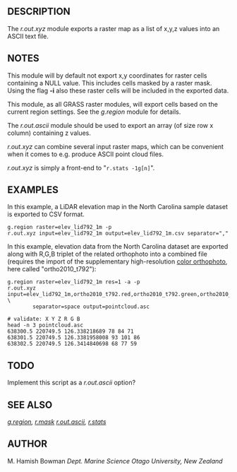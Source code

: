 ## DESCRIPTION

The *r.out.xyz* module exports a raster map as a list of x,y,z values
into an ASCII text file.

## NOTES

This module will by default not export x,y coordinates for raster cells
containing a NULL value. This includes cells masked by a raster mask.
Using the flag **-i** also these raster cells will be included in the
exported data.

This module, as all GRASS raster modules, will export cells based on the
current region settings. See the *g.region* module for details.

The *r.out.ascii* module should be used to export an array (of size row
x column) containing z values.

*r.out.xyz* can combine several input raster maps, which can be
convenient when it comes to e.g. produce ASCII point cloud files.

*r.out.xyz* is simply a front-end to "`r.stats -1g[n]`".

## EXAMPLES

In this example, a LiDAR elevation map in the North Carolina sample
dataset is exported to CSV format.

```shell
g.region raster=elev_lid792_1m -p
r.out.xyz input=elev_lid792_1m output=elev_lid792_1m.csv separator=","
```

In this example, elevation data from the North Carolina dataset are
exported along with R,G,B triplet of the related orthophoto into a
combined file (requires the import of the supplementary high-resolution
[color
orthophoto](https://grass.osgeo.org/sampledata/north_carolina/ortho2010_t792_subset_20cm.tif),
here called "ortho2010_t792"):

```shell
g.region raster=elev_lid792_1m res=1 -a -p
r.out.xyz input=elev_lid792_1m,ortho2010_t792.red,ortho2010_t792.green,ortho2010_t792.blue \
        separator=space output=pointcloud.asc

# validate: X Y Z R G B
head -n 3 pointcloud.asc
638300.5 220749.5 126.338218689 78 84 71
638301.5 220749.5 126.3381958008 93 101 86
638302.5 220749.5 126.3414840698 68 77 59
```

## TODO

Implement this script as a *r.out.ascii* option?

## SEE ALSO

*[g.region](g.region.md), [r.mask](r.mask.md)
[r.out.ascii](r.out.ascii.md), [r.stats](r.stats.md)*

## AUTHOR

M. Hamish Bowman
*Dept. Marine Science
Otago University, New Zealand*
